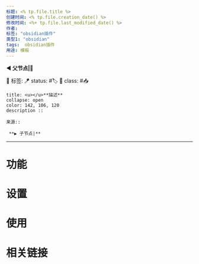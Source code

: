 ```yaml
---
标题: <% tp.file.title %>
创建时间: <% tp.file.creation_date() %>
修改时间: <%+ tp.file.last_modified_date() %>
作者: 
标签: "obsidian插件" 
类型1: "obsidian"
tags:  obsidian插件
用途: 模板
---
```


**◀️ 父节点|📎** 
 
🧩 标签: 
🪁 status: #🏷️ 
🎏 class: #📥  


```ad-info
title: <u></u>**描述**
collapse: open
color: 142, 106, 120
description :: 

来源::

 **▶️ 子节点|**
```


---
# 功能

# 设置

# 使用

# 相关链接





